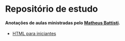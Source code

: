 # Repositório de estudo
#### Anotações de aulas ministradas pelo [Matheus Battisti](https://github.com/matheusbattisti).

- [HTML para iniciantes](/html-para-iniciantes/README.md)